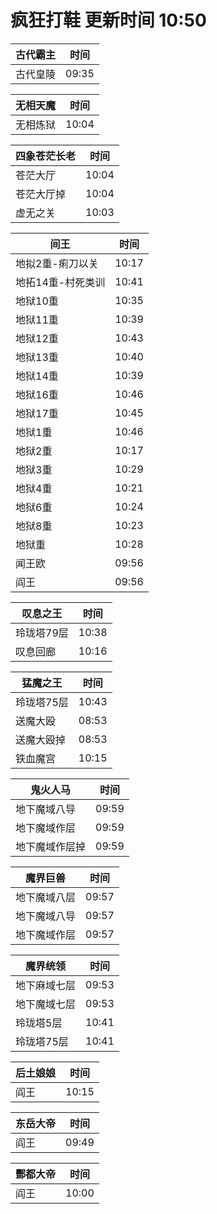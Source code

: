 # 疯狂打鞋 更新时间 10:50

| 古代霸主   | 时间    |
|--------|-------|
| 古代皇陵 | 09:35 |

| 无相天魔   | 时间    |
|--------|-------|
| 无相炼狱 | 10:04 |

| 四象苍茫长老   | 时间    |
|--------|-------|
| 苍茫大厅 | 10:04 |
| 苍茫大厅掉 | 10:04 |
| 虚无之关 | 10:03 |

| 间王   | 时间    |
|--------|-------|
| 地拟2重-痢刀以关 | 10:17 |
| 地拓14重-村死类训 | 10:41 |
| 地狱10重 | 10:35 |
| 地狱11重 | 10:39 |
| 地狱12重 | 10:43 |
| 地狱13重 | 10:40 |
| 地狱14重 | 10:39 |
| 地狱16重 | 10:46 |
| 地狱17重 | 10:45 |
| 地狱1重 | 10:46 |
| 地狱2重 | 10:17 |
| 地狱3重 | 10:29 |
| 地狱4重 | 10:21 |
| 地狱6重 | 10:24 |
| 地狱8重 | 10:23 |
| 地狱重 | 10:28 |
| 闻王欧 | 09:56 |
| 阎王 | 09:56 |

| 叹息之王   | 时间    |
|--------|-------|
| 玲珑塔79层 | 10:38 |
| 叹息回廊 | 10:16 |

| 猛魔之王   | 时间    |
|--------|-------|
| 玲珑塔75层 | 10:43 |
| 送魔大殴 | 08:53 |
| 送魔大殴掉 | 08:53 |
| 铁血魔宫 | 10:15 |

| 鬼火人马   | 时间    |
|--------|-------|
| 地下魔域八导 | 09:59 |
| 地下魔域作层 | 09:59 |
| 地下魔域作层掉 | 09:59 |

| 魔界巨兽   | 时间    |
|--------|-------|
| 地下魔域八层 | 09:57 |
| 地下魔域八导 | 09:57 |
| 地下魔域作层 | 09:57 |

| 魔界统领   | 时间    |
|--------|-------|
| 地下麻域七层 | 09:53 |
| 地下魔域七层 | 09:53 |
| 玲珑塔5层 | 10:41 |
| 玲珑塔75层 | 10:41 |

| 后土娘娘   | 时间    |
|--------|-------|
| 阎王 | 10:15 |

| 东岳大帝   | 时间    |
|--------|-------|
| 阎王 | 09:49 |

| 酆都大帝   | 时间    |
|--------|-------|
| 阎王 | 10:00 |